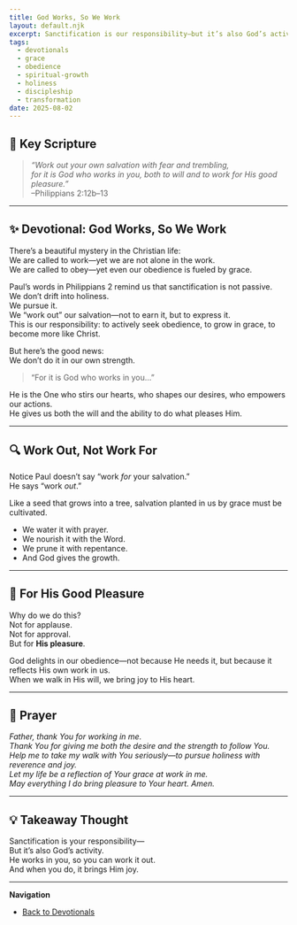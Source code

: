 ```yaml
---
title: God Works, So We Work
layout: default.njk
excerpt: Sanctification is our responsibility—but it’s also God’s activity. He works in us, so we can work it out. And when we do, it brings Him joy.
tags:
  - devotionals
  - grace
  - obedience
  - spiritual-growth
  - holiness
  - discipleship
  - transformation
date: 2025-08-02
---
```


## 📖 Key Scripture

> _“Work out your own salvation with fear and trembling,  
> for it is God who works in you, both to will and to work for His good pleasure.”_  
> –Philippians 2:12b–13

---

## ✨ Devotional: God Works, So We Work

There’s a beautiful mystery in the Christian life:  
We are called to work—yet we are not alone in the work.  
We are called to obey—yet even our obedience is fueled by grace.

Paul’s words in Philippians 2 remind us that sanctification is not passive.  
We don’t drift into holiness.  
We pursue it.  
We “work out” our salvation—not to earn it, but to express it.  
This is our responsibility: to actively seek obedience, to grow in grace, to become more like Christ.

But here’s the good news:  
We don’t do it in our own strength.

> “For it is God who works in you…”

He is the One who stirs our hearts, who shapes our desires, who empowers our actions.  
He gives us both the will and the ability to do what pleases Him.

---

## 🔍 Work Out, Not Work For

Notice Paul doesn’t say “work _for_ your salvation.”  
He says “work _out_.”

Like a seed that grows into a tree, salvation planted in us by grace must be cultivated.

- We water it with prayer.
- We nourish it with the Word.
- We prune it with repentance.
- And God gives the growth.

---

## 🎯 For His Good Pleasure

Why do we do this?  
Not for applause.  
Not for approval.  
But for **His pleasure**.

God delights in our obedience—not because He needs it, but because it reflects His own work in us.  
When we walk in His will, we bring joy to His heart.

---

## 🙏 Prayer

_Father, thank You for working in me.  
Thank You for giving me both the desire and the strength to follow You.  
Help me to take my walk with You seriously—to pursue holiness with reverence and joy.  
Let my life be a reflection of Your grace at work in me.  
May everything I do bring pleasure to Your heart. Amen._

---

## 💡 Takeaway Thought

Sanctification is your responsibility—  
But it’s also God’s activity.  
He works in you, so you can work it out.  
And when you do, it brings Him joy.

---

**Navigation**

- [ Back to Devotionals](/devotionals/)
